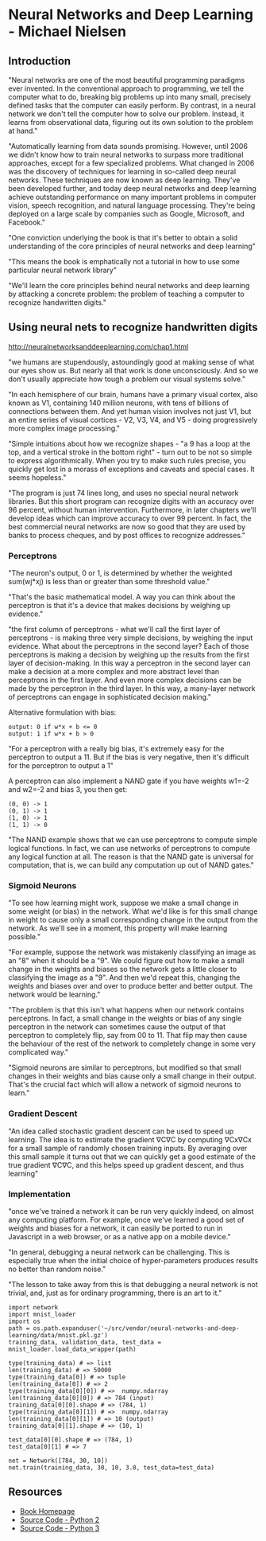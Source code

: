 # Neural Networks and Deep Learning - Michael Nielsen

## Introduction

"Neural networks are one of the most beautiful programming paradigms ever invented. In the conventional approach to programming, we tell the computer what to do, breaking big problems up into many small, precisely defined tasks that the computer can easily perform. By contrast, in a neural network we don't tell the computer how to solve our problem. Instead, it learns from observational data, figuring out its own solution to the problem at hand."

"Automatically learning from data sounds promising. However, until 2006 we didn't know how to train neural networks to surpass more traditional approaches, except for a few specialized problems. What changed in 2006 was the discovery of techniques for learning in so-called deep neural networks. These techniques are now known as deep learning. They've been developed further, and today deep neural networks and deep learning achieve outstanding performance on many important problems in computer vision, speech recognition, and natural language processing. They're being deployed on a large scale by companies such as Google, Microsoft, and Facebook."

"One conviction underlying the book is that it's better to obtain a solid understanding of the core principles of neural networks and deep learning"

"This means the book is emphatically not a tutorial in how to use some particular neural network library"

"We'll learn the core principles behind neural networks and deep learning by attacking a concrete problem: the problem of teaching a computer to recognize handwritten digits."

## Using neural nets to recognize handwritten digits

http://neuralnetworksanddeeplearning.com/chap1.html

"we humans are stupendously, astoundingly good at making sense of what our eyes show us. But nearly all that work is done unconsciously. And so we don't usually appreciate how tough a problem our visual systems solve."

"In each hemisphere of our brain, humans have a primary visual cortex, also known as V1, containing 140 million neurons, with tens of billions of connections between them. And yet human vision involves not just V1, but an entire series of visual cortices - V2, V3, V4, and V5 - doing progressively more complex image processing."

"Simple intuitions about how we recognize shapes - "a 9 has a loop at the top, and a vertical stroke in the bottom right" - turn out to be not so simple to express algorithmically. When you try to make such rules precise, you quickly get lost in a morass of exceptions and caveats and special cases. It seems hopeless."

"The program is just 74 lines long, and uses no special neural network libraries. But this short program can recognize digits with an accuracy over 96 percent, without human intervention. Furthermore, in later chapters we'll develop ideas which can improve accuracy to over 99 percent. In fact, the best commercial neural networks are now so good that they are used by banks to process cheques, and by post offices to recognize addresses."

### Perceptrons

"The neuron's output, 0 or 1, is determined by whether the weighted sum(wj*xj) is less than or greater than some threshold value."

"That's the basic mathematical model. A way you can think about the perceptron is that it's a device that makes decisions by weighing up evidence."

"the first column of perceptrons - what we'll call the first layer of perceptrons - is making three very simple decisions, by weighing the input evidence. What about the perceptrons in the second layer? Each of those perceptrons is making a decision by weighing up the results from the first layer of decision-making. In this way a perceptron in the second layer can make a decision at a more complex and more abstract level than perceptrons in the first layer. And even more complex decisions can be made by the perceptron in the third layer. In this way, a many-layer network of perceptrons can engage in sophisticated decision making."

Alternative formulation with bias:

```
output: 0 if w*x + b <= 0
output: 1 if w*x + b > 0
```

"For a perceptron with a really big bias, it's extremely easy for the perceptron to output a 11. But if the bias is very negative, then it's difficult for the perceptron to output a 1"

A perceptron can also implement a NAND gate if you have weights w1=-2 and w2=-2 and bias 3, you then get:

```
(0, 0) -> 1
(0, 1) -> 1
(1, 0) -> 1
(1, 1) -> 0
```

"The NAND example shows that we can use perceptrons to compute simple logical functions. In fact, we can use networks of perceptrons to compute any logical function at all. The reason is that the NAND gate is universal for computation, that is, we can build any computation up out of NAND gates."

### Sigmoid Neurons

"To see how learning might work, suppose we make a small change in some weight (or bias) in the network. What we'd like is for this small change in weight to cause only a small corresponding change in the output from the network. As we'll see in a moment, this property will make learning possible."

"For example, suppose the network was mistakenly classifying an image as an "8" when it should be a "9". We could figure out how to make a small change in the weights and biases so the network gets a little closer to classifying the image as a "9". And then we'd repeat this, changing the weights and biases over and over to produce better and better output. The network would be learning."

"The problem is that this isn't what happens when our network contains perceptrons. In fact, a small change in the weights or bias of any single perceptron in the network can sometimes cause the output of that perceptron to completely flip, say from 00 to 11. That flip may then cause the behaviour of the rest of the network to completely change in some very complicated way."

"Sigmoid neurons are similar to perceptrons, but modified so that small changes in their weights and bias cause only a small change in their output. That's the crucial fact which will allow a network of sigmoid neurons to learn."

### Gradient Descent

"An idea called stochastic gradient descent can be used to speed up learning. The idea is to estimate the gradient ∇C∇C by computing ∇Cx∇Cx for a small sample of randomly chosen training inputs. By averaging over this small sample it turns out that we can quickly get a good estimate of the true gradient ∇C∇C, and this helps speed up gradient descent, and thus learning"

### Implementation

"once we've trained a network it can be run very quickly indeed, on almost any computing platform. For example, once we've learned a good set of weights and biases for a network, it can easily be ported to run in Javascript in a web browser, or as a native app on a mobile device."

"In general, debugging a neural network can be challenging. This is especially true when the initial choice of hyper-parameters produces results no better than random noise."

"The lesson to take away from this is that debugging a neural network is not trivial, and, just as for ordinary programming, there is an art to it."


```
import network
import mnist_loader
import os
path = os.path.expanduser('~/src/vendor/neural-networks-and-deep-learning/data/mnist.pkl.gz')
training_data, validation_data, test_data = mnist_loader.load_data_wrapper(path)

type(training_data) # => list
len(training_data) # => 50000
type(training_data[0]) # => tuple
len(training_data[0]) # => 2
type(training_data[0][0]) # =>  numpy.ndarray
len(training_data[0][0]) # => 784 (input)
training_data[0][0].shape # => (784, 1)
type(training_data[0][1]) # =>  numpy.ndarray
len(training_data[0][1]) # => 10 (output)
training_data[0][1].shape # => (10, 1)

test_data[0][0].shape # => (784, 1)
test_data[0][1] # => 7

net = Network([784, 30, 10])
net.train(training_data, 30, 10, 3.0, test_data=test_data)
```

## Resources

* [Book Homepage](http://neuralnetworksanddeeplearning.com)
* [Source Code - Python 2](https://github.com/mnielsen/neural-networks-and-deep-learning)
* [Source Code - Python 3](https://github.com/MichalDanielDobrzanski/DeepLearningPython35)
